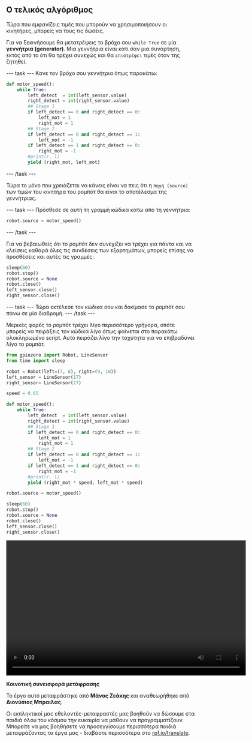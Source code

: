 ## Ο τελικός αλγόριθμος

Τώρα που εμφανίζεις τιμές που μπορούν να χρησιμοποιήσουν οι κινητήρες, μπορείς να τους τις δώσεις.

Για να ξεκινήσουμε θα μετατρέψεις το βρόχο σου `while True` σε μία **γεννήτρια (generator)**. Μια γεννήτρια είναι κάτι σαν μια συνάρτηση, εκτός από το ότι θα τρέχει συνεχώς και θα `επιστρέφει` τιμές όταν της ζητηθεί.

--- task --- 
Κανε τον βρόχο σου γεννήτρια όπως παρακάτω:
```python
def motor_speed():
    while True:
        left_detect  = int(left_sensor.value)
        right_detect = int(right_sensor.value)
        ## Stage 1
        if left_detect == 0 and right_detect == 0:
            left_mot = 1
            right_mot = 1
        ## Stage 2
        if left_detect == 0 and right_detect == 1:
            left_mot = -1
        if left_detect == 1 and right_detect == 0:
            right_mot = -1
        #print(r, l)
        yield (right_mot, left_mot)
```
--- /task ---

Τώρα το μόνο που χρειάζεται να κάνεις είναι να πεις ότι η `πηγή (source)` των τιμών του κινητήρα του ρομπότ θα είναι το αποτέλεσμα της γεννήτριας.

--- task --- 
Πρόσθεσε σε αυτή τη γραμμή κώδικα κάτω από τη γεννήτρια:

```python
robot.source = motor_speed()
```
--- /task ---

Για να βεβαιωθείς ότι το ρομπότ δεν συνεχίζει να τρέχει για πάντα και να κλείσεις καθαρά όλες τις συνδέσεις των εξαρτημάτων, μπορείς επίσης να προσθέσεις και αυτές τις γραμμές:

```python
sleep(60)
robot.stop()
robot.source = None
robot.close()
left_sensor.close()
right_sensor.close()
```

--- task --- Τώρα εκτέλεσε τον κώδικα σου και δοκίμασε το ρομπότ σου πάνω σε μία διαδρομή. --- /task ---

Μερικές φορές το ρομπότ τρέχει λίγο περισσότερο γρήγορα, οπότε μπορείς να πειράξεις τον κώδικα λίγο όπως φαίνεται στο παρακάτω ολοκληρωμένο script. Αυτό πειράζει λίγο την ταχύτητα για να επιβραδύνει λίγο το ρομπότ.

```python
from gpiozero import Robot, LineSensor
from time import sleep

robot = Robot(left=(7, 8), right=(9, 10)) 
left_sensor = LineSensor(17)
right_sensor= LineSensor(27)

speed = 0.65

def motor_speed():
    while True:
        left_detect  = int(left_sensor.value)
        right_detect = int(right_sensor.value)
        ## Stage 1
        if left_detect == 0 and right_detect == 0:
            left_mot = 1
            right_mot = 1
        ## Stage 2
        if left_detect == 0 and right_detect == 1:
            left_mot = -1
        if left_detect == 1 and right_detect == 0:
            right_mot = -1
        #print(r, l)
        yield (right_mot * speed, left_mot * speed)

robot.source = motor_speed()

sleep(60)
robot.stop()
robot.source = None
robot.close()
left_sensor.close()
right_sensor.close()
```

<video width="640" height="360" controls> 
<source src="images/showcase.webm" type="video/webm"> 
Το πρόγραμμα περιήγησής σου δεν υποστηρίζει βίντεο WebM, επομένως δοκίμασε το FireFox ή το Chrome. 
</video>


**Κοινοτική συνεισφορά μετάφρασης**

Το έργο αυτό μεταφράστηκε από **Μάνος Ζεάκης** και αναθεωρήθηκε από **Διονύσιος Μπραιλας**.

Οι εκπληκτικοί μας εθελοντές-μεταφραστές μας βοηθούν να δώσουμε στα παιδιά όλου του κόσμου την ευκαιρία να μάθουν να προγραμματίζουν. Μπορείτε να μας βοηθήσετε να προσεγγίσουμε περισσότερα παιδιά μεταφράζοντας τα έργα μας - διαβάστε περισσότερα στο [rpf.io/translate](https://rpf.io/translate).